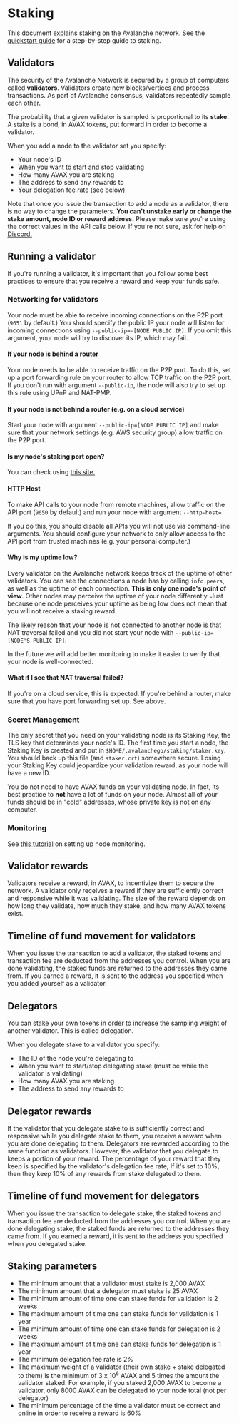 # Staking

This document explains staking on the Avalanche network.
See the [quickstart guide](quickstart.md) for a step-by-step guide to staking.

## Validators

The security of the Avalanche Network is secured by a group of computers called **validators**.
Validators create new blocks/vertices and process transactions.
As part of Avalanche consensus, validators repeatedly sample each other.

The probability that a given validator is sampled is proportional to its **stake**.
A stake is a bond, in AVAX tokens, put forward in order to become a validator.

When you add a node to the validator set you specify:

* Your node's ID
* When you want to start and stop validating
* How many AVAX you are staking
* The address to send any rewards to
* Your delegation fee rate (see below)

Note that once you issue the transaction to add a node as a validator, there is no way to change the parameters.
**You can't unstake early or change the stake amount, node ID or reward address.**
Please make sure you're using the correct values in the API calls below.
If you're not sure, ask for help on [Discord.](https://chat.avalabs.org)

## Running a validator

If you're running a validator, it's important that you follow some best practices to ensure that you receive a reward and keep your funds safe.

### Networking for validators

Your node must be able to receive incoming connections on the P2P port (`9651` by default.)
You should specify the public IP your node will listen for incoming connections using `--public-ip=-[NODE PUBLIC IP]`.
If you omit this argument, your node will try to discover its IP, which may fail.

#### If your node is behind a router

Your node needs to be able to receive traffic on the P2P port.
To do this, set up a port forwarding rule on your router to allow TCP traffic on the P2P port.
If you don't run with argument `--public-ip`, the node will also try to set up this rule using UPnP and NAT-PMP.

#### If your node is not behind a router (e.g. on a cloud service)

Start your node with argument `--public-ip=[NODE PUBLIC IP]` and make sure that your network settings (e.g. AWS security group) allow traffic on the P2P port.

#### Is my node's staking port open?

You can check using [this site.](https://portchecker.co/)

#### HTTP Host

To make API calls to your node from remote machines, allow traffic on the API port (`9650` by default) 
and run your node with argument `--http-host=`

If you do this, you should disable all APIs you will not use via command-line arguments.
You should configure your network to only allow access to the API port from trusted machines (e.g. your personal computer.) 

#### Why is my uptime low?

Every validator on the Avalanche network keeps track of the uptime of other validators.
You can see the connections a node has by calling `info.peers`, as well as the uptime of each connection.
**This is only one node's point of view**. Other nodes may perceive the uptime of your node differently.
Just because one node perceives your uptime as being low does not mean that you will not receive a staking reward.

The likely reason that your node is not connected to another node is that NAT traversal failed and you did not start your node with `--public-ip=[NODE'S PUBLIC IP]`.

In the future we will add better monitoring to make it easier to verify that your node is well-connected.

#### What if I see that NAT traversal failed?

If you're on a cloud service, this is expected.
If you're behind a router, make sure that you have port forwarding set up. See above.

### Secret Management

The only secret that you need on your validating node is its Staking Key, the TLS key that determines your node's ID.
The first time you start a node, the Staking Key is created and put in `$HOME/.avalanchego/staking/staker.key`.
You should back up this file (and `staker.crt`) somewhere secure.
Losing your Staking Key could jeopardize your validation reward, as your node will have a new ID.

You do not need to have AVAX funds on your validating node.
In fact, its best practice to **not** have a lot of funds on your node.
Almost all of your funds should be in "cold" addresses, whose private key is not on any computer.

### Monitoring

See [this tutorial](tutorials/node-monitoring.md) on setting up node monitoring.

## Validator rewards

Validators receive a reward, in AVAX, to incentivize them to secure the network.
A validator only receives a reward if they are sufficiently correct and responsive while it was validating. 
The size of the reward depends on how long they validate, how much they stake, and how many AVAX tokens exist.

## Timeline of fund movement for validators

When you issue the transaction to add a validator, the staked tokens and transaction fee are deducted from the addresses you control.
When you are done validating, the staked funds are returned to the addresses they came from.
If you earned a reward, it is sent to the address you specified when you added yourself as a validator.

## Delegators

You can stake your own tokens in order to increase the sampling weight of another validator.
This is called delegation.

When you delegate stake to a validator you specify:

* The ID of the node you're delegating to
* When you want to start/stop delegating stake (must be while the validator is validating)
* How many AVAX you are staking
* The address to send any rewards to

## Delegator rewards

If the validator that you delegate stake to is sufficiently correct and responsive while you delegate stake to them, you receive a reward when you are done delegating to them.
Delegators are rewarded according to the same function as validators.
However, the validator that you delegate to keeps a portion of your reward.
The percentage of your reward that they keep is specified by the validator's delegation fee rate,
If it's set to 10%, then they keep 10% of any rewards from stake delegated to them.

## Timeline of fund movement for delegators

When you issue the transaction to delegate stake, the staked tokens and transaction fee are deducted from the addresses you control.
When you are done delegating stake, the staked funds are returned to the addresses they came from.
If you earned a reward, it is sent to the address you specified when you delegated stake.

## Staking parameters

* The minimum amount that a validator must stake is 2,000 AVAX
* The minimum amount that a delegator must stake is 25 AVAX
* The minimum amount of time one can stake funds for validation is 2 weeks
* The maximum amount of time one can stake funds for validation is 1 year
* The minimum amount of time one can stake funds for delegation is 2 weeks
* The maximum amount of time one can stake funds for delegation is 1 year
* The minimum delegation fee rate is 2%
* The maximum weight of a validator (their own stake + stake delegated to them) is the minimum of 3 x 10<sup>6</sup> AVAX and 5 times the amount the validator staked.
  For example, if you staked 2,000 AVAX to become a validator, only 8000 AVAX can be delegated to your node total (not per delegator)
* The minimum percentage of the time a validator must be correct and online in order to receive a reward is 60%
